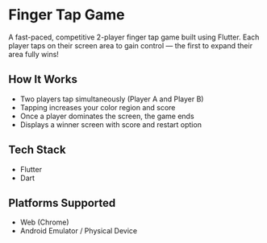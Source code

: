 # Finger Tap Game 

A fast-paced, competitive 2-player finger tap game built using Flutter. Each player taps on their screen area to gain control — the first to expand their area fully wins!

##  How It Works
- Two players tap simultaneously (Player A and Player B)
- Tapping increases your color region and score
- Once a player dominates the screen, the game ends
- Displays a winner screen with score and restart option

## Tech Stack
- Flutter
- Dart

## Platforms Supported
- Web (Chrome)
- Android Emulator / Physical Device

